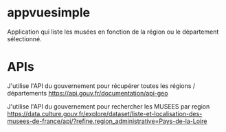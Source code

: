 # appvuesimple

Application qui liste les musées en fonction de la région ou le département sélectionné.

# APIs

J'utilise l'API du gouvernement pour récupérer toutes les régions / départements
https://api.gouv.fr/documentation/api-geo


J'utilise l'API du gouvernement pour rechercher les MUSEES par region
https://data.culture.gouv.fr/explore/dataset/liste-et-localisation-des-musees-de-france/api/?refine.region_administrative=Pays-de-la-Loire